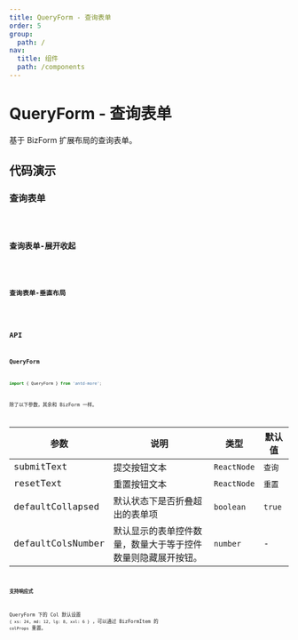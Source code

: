 ```yaml
---
title: QueryForm - 查询表单
order: 5
group:
  path: /
nav:
  title: 组件
  path: /components
---
```


# QueryForm - 查询表单

基于 BizForm 扩展布局的查询表单。

## 代码演示

### 查询表单

<code src='../demos/query-form-1.tsx' />

### 查询表单-展开收起

<code src='../demos/query-form-2.tsx' />

### 查询表单-垂直布局

<code src='../demos/query-form-3.tsx' />

## API

### QueryForm

```typescript
import { QueryForm } from 'antd-more';
```

除了以下参数，其余和 BizForm 一样。

| 参数 | 说明 | 类型 | 默认值 |
| --- | --- | --- | --- |
| submitText | 提交按钮文本 | `ReactNode` | `查询` |
| resetText | 重置按钮文本 | `ReactNode` | `重置` |
| defaultCollapsed | 默认状态下是否折叠超出的表单项 | `boolean` | `true` |
| defaultColsNumber | 默认显示的表单控件数量，数量大于等于控件数量则隐藏展开按钮。 | `number` | - |

#### 支持响应式

QueryForm 下的 Col 默认设置 `{ xs: 24, md: 12, lg: 8, xxl: 6 }` ，可以通过 BizFormItem 的 `colProps` 重置。
